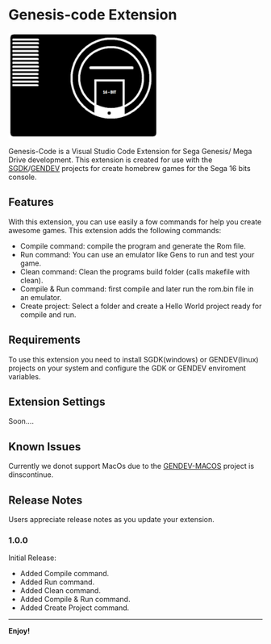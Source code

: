 # Genesis-code Extension

![genesiscodeicon](genscodeicon.png)

Genesis-Code is a Visual Studio Code Extension for Sega Genesis/ Mega Drive development. This extension is created for use with the [SGDK](https://github.com/Stephane-D/SGDK)/[GENDEV](https://github.com/kubilus1/gendev) projects for create homebrew games for the Sega 16 bits console.

## Features

With this extension, you can use easily a fow commands for help you create awesome games. This extension adds the following commands:

* Compile command: compile the program and generate the Rom file.
* Run command: You can use an emulator like Gens to run and test your game.
* Clean command: Clean the programs build folder (calls makefile with clean).
* Compile & Run command: first compile and later run the rom.bin file in an emulator.
* Create project: Select a folder and create a Hello World project ready for compile and run.

## Requirements

To use this extension you need to install SGDK(windows) or GENDEV(linux) projects on your system and configure the GDK or GENDEV enviroment variables.

## Extension Settings

Soon....

## Known Issues

Currently we donot support MacOs due to the [GENDEV-MACOS](https://github.com/SONIC3D/gendev-macos) project is dinscontinue.

## Release Notes

Users appreciate release notes as you update your extension.

### 1.0.0

Initial Release:

* Added Compile command.
* Added Run command.
* Added Clean command.
* Added Compile & Run command.
* Added Create Project command.

-----------------------------------------------------------------------------------------------------------


**Enjoy!**
